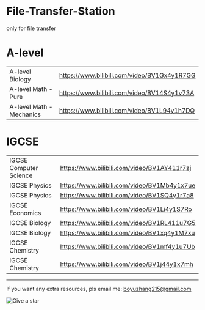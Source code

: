 # File-Transfer-Station
only for file transfer

# A-level
|                          |                                             |
| ------------------------ | ------------------------------------------- |
| A-level Biology          | https://www.bilibili.com/video/BV1Gx4y1R7GG |
| A-level Math - Pure      | https://www.bilibili.com/video/BV14S4y1v73A |
| A-level Math - Mechanics | https://www.bilibili.com/video/BV1L94y1h7DQ |

# IGCSE
|                        |                                             |
| ---------------------- | ------------------------------------------- |
| IGCSE Computer Science | https://www.bilibili.com/video/BV1AY411r7zj |
| IGCSE Physics          | https://www.bilibili.com/video/BV1Mb4y1x7ue |
| IGCSE Physics          | https://www.bilibili.com/video/BV1SQ4y1r7a8 |
| IGCSE Economics        | https://www.bilibili.com/video/BV1Li4y1S7Ro |
| IGCSE Biology          | https://www.bilibili.com/video/BV1RL411u7G5 |
| IGCSE Biology          | https://www.bilibili.com/video/BV1xq4y1M7xu |
| IGCSE Chemistry        | https://www.bilibili.com/video/BV1mf4y1u7Ub |
| IGCSE Chemistry        | https://www.bilibili.com/video/BV1j44y1x7mh |

---

If you want any extra resources, pls email me: boyuzhang215@gmail.com

![Give a star](https://raw.githubusercontent.com/zby215/File-Transfer-Station/main/Resource/give_a_star.png)